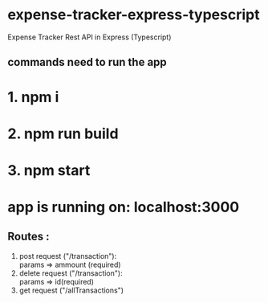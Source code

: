 # expense-tracker-express-typescript
Expense Tracker Rest API in Express (Typescript)

## commands need to run the app

# 1. npm i
# 2. npm run build
# 3. npm start

# app is running on: localhost:3000

## Routes : 

1. post request ("/transaction"): <br/>
               params => ammount (required)
2. delete request ("/transaction"): <br/>
               params => id(required)            
3. get request ("/allTransactions")             
               
               

